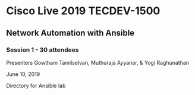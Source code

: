 # Cisco Live 2019 TECDEV-1500 

## Network Automation with Ansible

### Session 1 - 30 attendees

Presenters Gowtham Tamilselvan, Muthuraja Ayyanar, & Yogi Raghunathan

June 10, 2019

Directory for Ansible lab